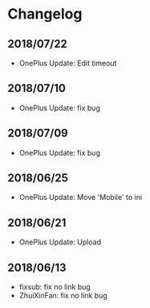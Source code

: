 # Changelog

## 2018/07/22
* OnePlus Update: Edit timeout

## 2018/07/10
* OnePlus Update: fix bug

## 2018/07/09
* OnePlus Update: fix bug

## 2018/06/25
* OnePlus Update: Move 'Mobile' to ini

## 2018/06/21
* OnePlus Update: Upload

## 2018/06/13
* fixsub: fix no link bug
* ZhuiXinFan: fix no link bug
